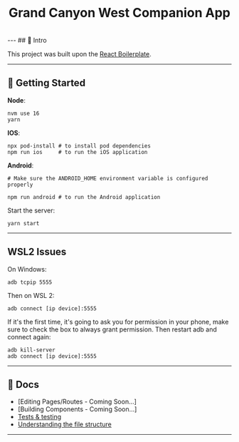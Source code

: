 <div align="center">
  <br />
  <h1>Grand Canyon West Companion App</h1>
  <br />
</div>
---
## 👋 Intro

This project was built upon the [React Boilerplate](https://github.com/react-boilerplate/react-boilerplate).

---

## 🚀 Getting Started

<b>Node</b>:

```command
nvm use 16
yarn
```

<b>IOS</b>:

```command
npx pod-install # to install pod dependencies
npm run ios     # to run the iOS application
```

<b>Android</b>:

```command
# Make sure the ANDROID_HOME environment variable is configured properly

npm run android # to run the Android application
```

Start the server:
```command
yarn start
```

---

## WSL2 Issues
On Windows:
```command
adb tcpip 5555
```

Then on WSL 2:
```command
adb connect [ip device]:5555
```

If it's the first time, it's going to ask you for permission in your phone, make sure to check the box to always grant permission. Then restart adb and connect again:
```command
adb kill-server
adb connect [ip device]:5555
```

---
## 📖 Docs
- [Editing Pages/Routes - Coming Soon...]
- [Building Components - Coming Soon...]
- [Tests & testing](documentation/testing.md)
- [Understanding the file structure](documentation/file-structure.md)

---
